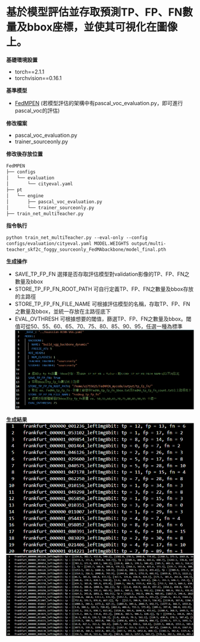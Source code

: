 # 基於模型評估並存取預測TP、FP、FN數量及bbox座標，並使其可視化在圖像上。

**基礎環境設置**
+ torch==2.1.1
+ torchvision==0.16.1

**基準模型** 
+ [FedMPEN](https://github.com/ccuvislab/FedMPEN) (若模型評估的架構中有pascal_voc_evaluation.py，即可進行pascal_voc的評估)

**修改檔案**
+ pascal_voc_evaluation.py
+ trainer_sourceonly.py

**修改後存放位置**
```
FedMPEN
├── configs
│   └── evaluation
│       └── cityeval.yaml
├── pt
│   └── engine
│       ├── pascal_voc_evaluation.py
│       └── trainer_sourceonly.py
├── train_net_multiTeacher.py
```

**指令執行**
```
python train_net_multiTeacher.py --eval-only --config configs/evaluation/cityeval.yaml MODEL.WEIGHTS output/multi-teacher_skf2c_foggy_sourceonly_FedMAbackbone/model_final.pth
```

**生成操作**
+ SAVE_TP_FP_FN
  選擇是否存取評估模型對validation影像的TP、FP、FN之數量及bbox
+ STORE_TP_FP_FN_ROOT_PATH
  可自行定義TP、FP、FN之數量及bbox存放的主路徑
+ STORE_TP_FP_FN_FILE_NAME
  可根據評估模型的名稱，存取TP、FP、FN之數量及bbox，並統一存放在主路徑底下
+ EVAL_OVTHRESH
  可根據想要的閾值，篩選TP、FP、FN之數量及bbox。閾值可從50、55、60、65、70、75、80、85、90、95，任選一種為標準
![config_file](https://github.com/ccuvislab/draw_tp_fp_bbox/blob/main/Pic/config%20file.png)

**生成結果**
![tp_fp_fn_count](https://github.com/ccuvislab/draw_tp_fp_bbox/blob/main/Pic/tp_fp_fn_count.png)  ![tp_fp_fn_bbox](https://github.com/ccuvislab/draw_tp_fp_bbox/blob/main/Pic/tp_fp_fn_bbox.png)

